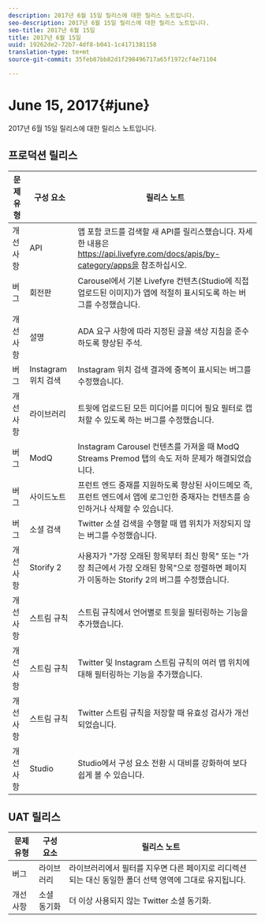 ```yaml
---
description: 2017년 6월 15일 릴리스에 대한 릴리스 노트입니다.
seo-description: 2017년 6월 15일 릴리스에 대한 릴리스 노트입니다.
seo-title: 2017년 6월 15일
title: 2017년 6월 15일
uuid: 19262de2-72b7-4df8-b041-1c4171381158
translation-type: tm+mt
source-git-commit: 35feb87bb82d1f298496717a65f1972cf4e71104

---
```



# June 15, 2017{#june}

2017년 6월 15일 릴리스에 대한 릴리스 노트입니다.

## 프로덕션 릴리스

| **문제 유형** | **구성 요소** | **릴리스 노트** |
|---|---|---|
| 개선 사항 | API | 앱 포함 코드를 검색할 새 API를 릴리스했습니다. 자세한 내용은 https://api.livefyre.com/docs/apis/by-category/apps을 참조하십시오. |
| 버그 | 회전판 | Carousel에서 기본 Livefyre 컨텐츠(Studio에 직접 업로드된 이미지)가 앱에 적절히 표시되도록 하는 버그를 수정했습니다. |
| 개선 사항 | 설명 | ADA 요구 사항에 따라 지정된 글꼴 색상 지침을 준수하도록 향상된 주석. |
| 버그 | Instagram 위치 검색 | Instagram 위치 검색 결과에 중복이 표시되는 버그를 수정했습니다. |
| 개선 사항 | 라이브러리 | 트윗에 업로드된 모든 미디어를 미디어 필요 필터로 캡처할 수 있도록 하는 버그를 수정했습니다. |
| 버그 | ModQ | Instagram Carousel 컨텐츠를 가져올 때 ModQ Streams Premod 탭의 속도 저하 문제가 해결되었습니다. |
| 버그 | 사이드노트 | 프런트 엔드 중재를 지원하도록 향상된 사이드메모 즉, 프런트 엔드에서 앱에 로그인한 중재자는 컨텐츠를 승인하거나 삭제할 수 있습니다. |
| 버그 | 소셜 검색 | Twitter 소셜 검색을 수행할 때 맵 위치가 저장되지 않는 버그를 수정했습니다. |
| 개선 사항 | Storify 2 | 사용자가 "가장 오래된 항목부터 최신 항목" 또는 "가장 최근에서 가장 오래된 항목"으로 정렬하면 페이지가 이동하는 Storify 2의 버그를 수정했습니다. |
| 개선 사항 | 스트림 규칙 | 스트림 규칙에서 언어별로 트윗을 필터링하는 기능을 추가했습니다. |
| 개선 사항 | 스트림 규칙 | Twitter 및 Instagram 스트림 규칙의 여러 맵 위치에 대해 필터링하는 기능을 추가했습니다. |
| 개선 사항 | 스트림 규칙 | Twitter 스트림 규칙을 저장할 때 유효성 검사가 개선되었습니다. |
| 개선 사항 | Studio | Studio에서 구성 요소 전환 시 대비를 강화하여 보다 쉽게 볼 수 있습니다. |

## UAT 릴리스

| **문제 유형** | **구성 요소** | **릴리스 노트** |
|---|---|---|
| 버그 | 라이브러리 | 라이브러리에서 필터를 지우면 다른 페이지로 리디렉션되는 대신 동일한 폴더 선택 영역에 그대로 유지됩니다. |
| 개선 사항 | 소셜 동기화 | 더 이상 사용되지 않는 Twitter 소셜 동기화. |

